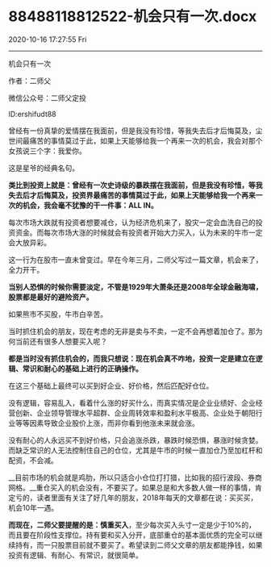 # 88488118812522-机会只有一次.docx

2020-10-16 17:27:55 Fri

----

机会只有一次

作者：二师父

微信公众号：二师父定投

ID:ershifudt88

曾经有一份真挚的爱情摆在我面前，但是我没有珍惜，等我失去后才后悔莫及，尘世间最痛苦的事情莫过于此，如果上天能够给我一个再来一次的机会，我会对那个女孩说三个字：我爱你。

这是星爷的经典名句。

__类比到投资上就是：曾经有一次史诗级的暴跌摆在我面前，但是我没有珍惜，等我失去后才后悔莫及，投资界最痛苦的事情莫过于此，如果上天能够给我一个再来一次的机会，我会毫不犹豫的干一件事：ALL IN。__

每次市场大跌就有投资者想要减仓，认为经济危机来了，股灾一定会血洗自己的投资资金。而每次市场大涨的时候就会有投资者开始大力买入，认为未来的牛市一定会大放异彩。

这一行为在股市一直未曾变过。早在今年三月，二师父写过一篇文章，机会来了，全力开干。

__当别人恐惧的时候你需要淡定，不管是1929年大萧条还是2008年全球金融海啸，股票都是最好的避险资产。__

如果熊市不买股，牛市白辛苦。

当时抓住机会的朋友，现在考虑的无非是卖与不卖，一定不会再想着加仓了。那为何当前还有很多人想要买入呢？

__都是当时没有抓住机会的，而我只想说：现在机会真不咋地，投资一定是建立在逻辑、常识和耐心的基础上进行的正确操作。__

在这三个基础上最终可以买到好企业、好价格，然后匹配好仓位。

没有逻辑，容易乱入，看着什么涨的好买什么，而真实情况是企业业绩好、企业经营创新、企业领导管理水平超群、企业周转效率和盈利水平极高、企业处于朝阳行业等等因素导致企业股价上涨，而非你看到他涨未来就会涨。

没有耐心的人永远买不到好价格，只会追涨杀跌，暴跌时候恐惧，暴涨时候贪婪。而缺乏常识的人无法控制住自己的仓位，尤其是牛市的时候一直加仓乃至加杠杆和配资，不会减。

__目前市场的机会就是鸡肋，所以只适合小仓位打打猎，比如我的招行波段、券商网格。__重仓买入的机会没有，不要买了。如果总是和大多数人做一样的事情，肯定亏的，读者里面有关注了好几年的朋友，2018年每天的文章都在说：买买买，机会10年一遇。

__而现在，二师父要提醒的是：慎重买入__，至少每次买入头寸一定是少于10%的，而且要在阶段性支撑位。持有要和买入分开，底部重仓的基本面优质的完全可以继续持有，而一只股票目前就不要买了。希望读到二师父文章的朋友都能挣钱，如果投资有逻辑、有耐心、有常识，就很简单。

